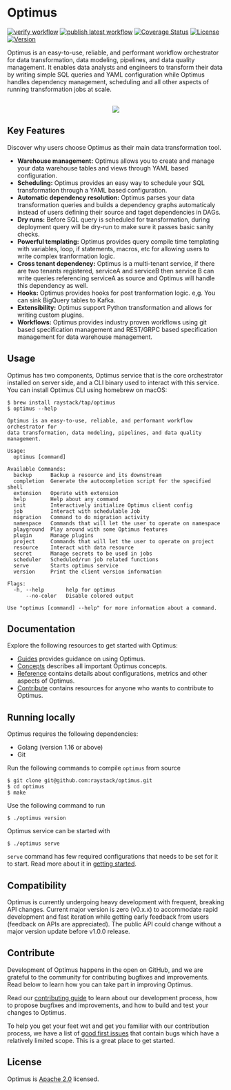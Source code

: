 # Optimus

[![verify workflow](https://github.com/raystack/optimus/actions/workflows/verify.yml/badge.svg)](verification)
[![publish latest workflow](https://github.com/raystack/optimus/actions/workflows/publish-latest.yml/badge.svg)](build)
[![Coverage Status](https://coveralls.io/repos/github/raystack/optimus/badge.svg?branch=main)](https://coveralls.io/github/raystack/optimus?branch=main)
[![License](https://img.shields.io/badge/License-Apache%202.0-blue.svg?logo=apache)](LICENSE)
[![Version](https://img.shields.io/github/v/release/raystack/optimus?logo=semantic-release)](Version)

Optimus is an easy-to-use, reliable, and performant workflow orchestrator for data transformation, data modeling, pipelines, and data quality management. It enables data analysts and engineers to transform their data by writing simple SQL queries and YAML configuration while Optimus handles dependency management, scheduling and all other aspects of running transformation jobs at scale.

<p align="center" style="margin-top:30px"><img src="./docs/static/img/optimus.svg" /></p>

## Key Features

Discover why users choose Optimus as their main data transformation tool.

- **Warehouse management:** Optimus allows you to create and manage your data warehouse tables and views through YAML based configuration.
- **Scheduling:** Optimus provides an easy way to schedule your SQL transformation through a YAML based configuration.
- **Automatic dependency resolution:** Optimus parses your data transformation queries and builds a dependency graphs automaticaly instead of users defining their source and taget dependencies in DAGs.
- **Dry runs:** Before SQL query is scheduled for transformation, during deployment query will be dry-run to make sure it passes basic sanity checks.
- **Powerful templating:** Optimus provides query compile time templating with variables, loop, if statements, macros, etc for allowing users to write complex tranformation logic.
- **Cross tenant dependency:** Optimus is a multi-tenant service, if there are two tenants registered, serviceA and serviceB then service B can write queries referencing serviceA as source and Optimus will handle this dependency as well.
- **Hooks:** Optimus provides hooks for post tranformation logic. e,g. You can sink BigQuery tables to Kafka.
- **Extensibility:** Optimus support Python transformation and allows for writing custom plugins.
- **Workflows:** Optimus provides industry proven workflows using git based specification management and REST/GRPC based specification management for data warehouse management.

## Usage

Optimus has two components, Optimus service that is the core orchestrator installed on server side, and a CLI binary used to interact with this service. You can install Optimus CLI using homebrew on macOS:

```shell
$ brew install raystack/tap/optimus
$ optimus --help

Optimus is an easy-to-use, reliable, and performant workflow orchestrator for
data transformation, data modeling, pipelines, and data quality management.

Usage:
  optimus [command]

Available Commands:
  backup      Backup a resource and its downstream
  completion  Generate the autocompletion script for the specified shell
  extension   Operate with extension
  help        Help about any command
  init        Interactively initialize Optimus client config
  job         Interact with schedulable Job
  migration   Command to do migration activity
  namespace   Commands that will let the user to operate on namespace
  playground  Play around with some Optimus features
  plugin      Manage plugins
  project     Commands that will let the user to operate on project
  resource    Interact with data resource
  secret      Manage secrets to be used in jobs
  scheduler   Scheduled/run job related functions
  serve       Starts optimus service
  version     Print the client version information

Flags:
  -h, --help       help for optimus
      --no-color   Disable colored output

Use "optimus [command] --help" for more information about a command.
```

## Documentation

Explore the following resources to get started with Optimus:

- [Guides](https://raystack.github.io/optimus/docs/guides/create-job/) provides guidance on using Optimus.
- [Concepts](https://raystack.github.io/optimus/docs/concepts/overview/) describes all important Optimus concepts.
- [Reference](https://raystack.github.io/optimus/docs/reference/api/) contains details about configurations, metrics and other aspects of Optimus.
- [Contribute](https://raystack.github.io/optimus/docs/contribute/contributing/) contains resources for anyone who wants to contribute to Optimus.

## Running locally

Optimus requires the following dependencies:

- Golang (version 1.16 or above)
- Git

Run the following commands to compile `optimus` from source

```shell
$ git clone git@github.com:raystack/optimus.git
$ cd optimus
$ make
```

Use the following command to run

```shell
$ ./optimus version
```

Optimus service can be started with

```shell
$ ./optimus serve
```

`serve` command has few required configurations that needs to be set for it to start. Read more about it in [getting started](https://raystack.github.io/optimus/docs/getting-started/configuration).

## Compatibility

Optimus is currently undergoing heavy development with frequent, breaking API changes. Current major version is zero (v0.x.x) to accommodate rapid development and fast iteration while getting early feedback from users (feedback on APIs are appreciated). The public API could change without a major version update before v1.0.0 release.

## Contribute

Development of Optimus happens in the open on GitHub, and we are grateful to the community for contributing bugfixes and improvements. Read below to learn how you can take part in improving Optimus.

Read our [contributing guide](https://raystack.github.io/optimus/docs/contribute/contributing) to learn about our development process, how to propose bugfixes and improvements, and how to build and test your changes to Optimus.

To help you get your feet wet and get you familiar with our contribution process, we have a list of [good first issues](https://github.com/raystack/optimus/labels/good%20first%20issue) that contain bugs which have a relatively limited scope. This is a great place to get started.

## License

Optimus is [Apache 2.0](LICENSE) licensed.
